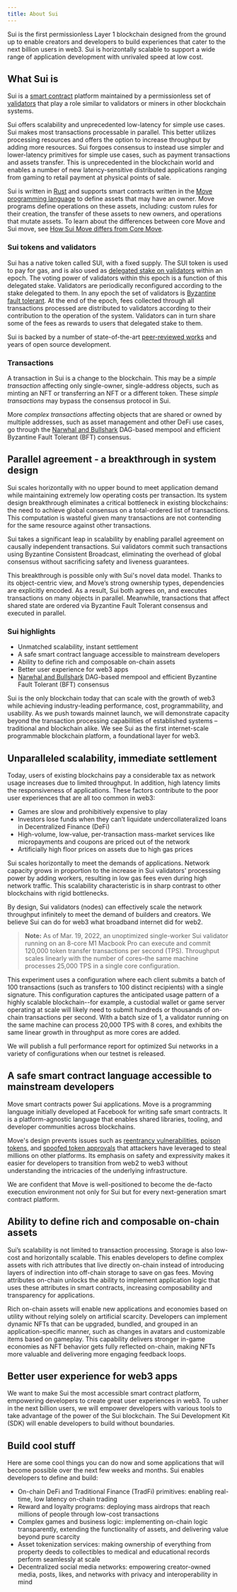 ```yaml
---
title: About Sui
---
```


Sui is the first permissionless Layer 1 blockchain designed from the ground up to enable creators and developers to build experiences that cater to the next billion users in web3. Sui is horizontally scalable to support a wide range of application development with unrivaled speed at low cost.

## What Sui is

Sui is a [smart contract](sui-glossary.md#smart-contract) platform maintained by a permissionless set of [validators](sui-glossary.md#validator) that play a role similar to validators or miners in other blockchain systems.

Sui offers scalability and unprecedented low-latency for simple use cases. Sui makes most transactions processable in parallel. This better utilizes processing resources and offers the option to increase throughput by adding more resources. Sui forgoes consensus to instead use simpler and lower-latency primitives for simple use cases, such as payment transactions and assets transfer. This is unprecedented in the blockchain world and enables a number of new latency-sensitive distributed applications ranging from gaming to retail payment at physical points of sale.

Sui is written in [Rust](https://www.rust-lang.org) and supports smart contracts written in the [Move programming language](https://golden.com/wiki/Move_(programming_language)-MNA4DZ6) to define assets that may have an owner. Move programs define operations on these assets, including: custom rules for their creation, the transfer of these assets to new owners, and operations that mutate assets. To learn about the differences between core Move and Sui move, see [How Sui Move differs from Core Move](../learn/sui-move-diffs.md).

### Sui tokens and validators

Sui has a native token called SUI, with a fixed supply. The SUI token is used to pay for gas, and is also used as [delegated stake on validators](https://learn.bybit.com/blockchain/delegated-proof-of-stake-dpos/) within an epoch. The voting power of validators within this epoch is a function of this delegated stake. Validators are periodically reconfigured according to the stake delegated to them. In any epoch the set of validators is [Byzantine fault tolerant](https://pmg.csail.mit.edu/papers/osdi99.pdf). At the end of the epoch, fees collected through all transactions processed are distributed to validators according to their contribution to the operation of the system. Validators can in turn share some of the fees as rewards to users that delegated stake to them.

Sui is backed by a number of state-of-the-art [peer-reviewed works](../contribute/research-papers.md) and years of open source development.

### Transactions

A transaction in Sui is a change to the blockchain. This may be a *simple transaction* affecting only single-owner, single-address objects, such as minting an NFT or transferring an NFT or a different token. These *simple transactions* may bypass the consensus protocol in Sui.

More *complex transactions* affecting objects that are shared or owned by multiple addresses, such as asset management and other DeFi use cases, go through the [Narwhal and Bullshark](https://github.com/MystenLabs/narwhal) DAG-based mempool and efficient Byzantine Fault Tolerant (BFT) consensus.

## Parallel agreement - a breakthrough in system design

Sui scales horizontally with no upper bound to meet application demand while maintaining extremely low operating costs per transaction. Its system design breakthrough eliminates a critical bottleneck in existing blockchains: the need to achieve global consensus on a total-ordered list of transactions. This computation is wasteful given many transactions are not contending for the same resource against other transactions.

Sui takes a significant leap in scalability by enabling parallel agreement on causally independent transactions. Sui validators commit such transactions using Byzantine Consistent Broadcast, eliminating the overhead of global consensus without sacrificing safety and liveness guarantees.

This breakthrough is possible only with Sui's novel data model. Thanks to its object-centric view, and Move’s strong ownership types, dependencies are explicitly encoded. As a result, Sui both agrees on, and executes transactions on many objects in parallel. Meanwhile, transactions that affect shared state are ordered via Byzantine Fault Tolerant consensus and executed in parallel.

### Sui highlights

- Unmatched scalability, instant settlement
- A safe smart contract language accessible to mainstream developers
- Ability to define rich and composable on-chain assets
- Better user experience for web3 apps
- [Narwhal and Bullshark](../learn/architecture/consensus.md) DAG-based mempool and efficient Byzantine Fault Tolerant (BFT) consensus

Sui is the only blockchain today that can scale with the growth of web3 while achieving industry-leading performance, cost, programmability, and usability. As we push towards mainnet launch, we will demonstrate capacity beyond the transaction processing capabilities of established systems – traditional and blockchain alike. We see Sui as the first internet-scale programmable blockchain platform, a foundational layer for web3.

## Unparalleled scalability, immediate settlement

Today, users of existing blockchains pay a considerable tax as network usage increases due to limited throughput. In addition, high latency limits the responsiveness of applications. These factors contribute to the poor user experiences that are all too common in web3:

* Games are slow and prohibitively expensive to play
* Investors lose funds when they can’t liquidate undercollateralized loans in Decentralized Finance (DeFi)
* High-volume, low-value, per-transaction mass-market services like micropayments and coupons are priced out of the network
* Artificially high floor prices on assets due to high gas prices

Sui scales horizontally to meet the demands of applications. Network capacity grows in proportion to the increase in Sui validators' processing power by adding workers, resulting in low gas fees even during high network traffic. This scalability characteristic is in sharp contrast to other blockchains with rigid bottlenecks.

By design, Sui validators (nodes) can effectively scale the network throughput infinitely to meet the demand of builders and creators. We believe Sui can do for web3 what broadband internet did for web2.

> **Note:** As of Mar. 19, 2022, an unoptimized single-worker Sui validator running on an 8-core M1 Macbook Pro can execute and commit 120,000 token transfer transactions per second (TPS). Throughput scales linearly with the number of cores–the same machine processes 25,000 TPS in a single core configuration.

This experiment uses a configuration where each client submits a batch of 100 transactions (such as transfers to 100 distinct recipients) with a single signature. This configuration captures the anticipated usage pattern of a highly scalable blockchain--for example, a custodial wallet or game server operating at scale will likely need to submit hundreds or thousands of on-chain transactions per second. With a batch size of 1, a validator running on the same machine can process 20,000 TPS with 8 cores, and exhibits the same linear growth in throughput as more cores are added.

We will publish a full performance report for optimized Sui networks in a variety of configurations when our testnet is released.

## A safe smart contract language accessible to mainstream developers

Move smart contracts power Sui applications. Move is a programming language initially developed at Facebook for writing safe smart contracts. It is a platform-agnostic language that enables shared libraries, tooling, and developer communities across blockchains.

Move's design prevents issues such as [reentrancy vulnerabilities](https://en.wikipedia.org/wiki/Reentrancy_(computing)), [poison tokens](https://www.theblock.co/post/112339/creative-attacker-steals-76000-in-rune-by-giving-out-free-tokens), and [spoofed token approvals](https://www.theverge.com/2022/2/20/22943228/opensea-phishing-hack-smart-contract-bug-stolen-nft) that attackers have leveraged to steal millions on other platforms. Its emphasis on safety and expressivity makes it easier for developers to transition from web2 to web3 without understanding the intricacies of the underlying infrastructure.

We are confident that Move is well-positioned to become the de-facto execution environment not only for Sui but for every next-generation smart contract platform.

## Ability to define rich and composable on-chain assets

Sui’s scalability is not limited to transaction processing. Storage is also low-cost and horizontally scalable. This enables developers to define complex assets with rich attributes that live directly on-chain instead of introducing layers of indirection into off-chain storage to save on gas fees. Moving attributes on-chain unlocks the ability to implement application logic that uses these attributes in smart contracts, increasing composability and transparency for applications.

Rich on-chain assets will enable new applications and economies based on utility without relying solely on artificial scarcity. Developers can implement dynamic NFTs that can be upgraded, bundled, and grouped in an application-specific manner, such as changes in avatars and customizable items based on gameplay. This capability delivers stronger in-game economies as NFT behavior gets fully reflected on-chain, making NFTs more valuable and delivering more engaging feedback loops.

## Better user experience for web3 apps

We want to make Sui the most accessible smart contract platform, empowering developers to create great user experiences in web3. To usher in the next billion users, we will empower developers with various tools to take advantage of the power of the Sui blockchain. The Sui Development Kit (SDK) will enable developers to build without boundaries.

## Build cool stuff

Here are some cool things you can do now and some applications that will become possible over the next few weeks and months. Sui enables developers to define and build:

* On-chain DeFi and Traditional Finance (TradFi) primitives:  enabling real-time, low latency on-chain trading
* Reward and loyalty programs: deploying mass airdrops that reach millions of people through low-cost transactions
* Complex games and business logic: implementing on-chain logic transparently, extending the functionality of assets, and delivering value beyond pure scarcity
* Asset tokenization services: making ownership of everything from property deeds to collectibles to medical and educational records perform seamlessly at scale
* Decentralized social media networks: empowering creator-owned media, posts, likes, and networks with privacy and interoperability in mind
